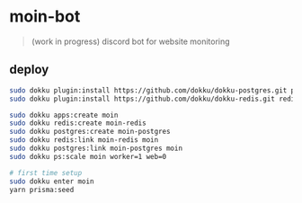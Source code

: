 # moin-bot

> (work in progress) discord bot for website monitoring

## deploy

```sh
sudo dokku plugin:install https://github.com/dokku/dokku-postgres.git postgres
sudo dokku plugin:install https://github.com/dokku/dokku-redis.git redis

sudo dokku apps:create moin
sudo dokku redis:create moin-redis
sudo dokku postgres:create moin-postgres
sudo dokku redis:link moin-redis moin
sudo dokku postgres:link moin-postgres moin
sudo dokku ps:scale moin worker=1 web=0

# first time setup
sudo dokku enter moin
yarn prisma:seed
```